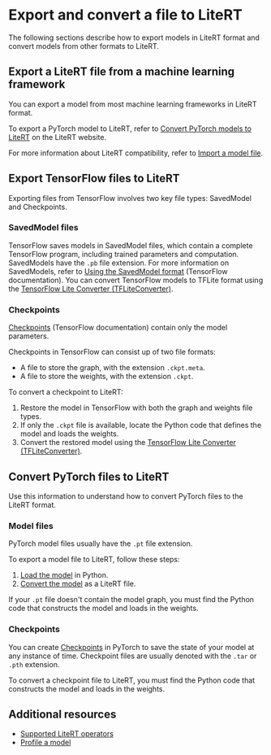 # Export and convert a file to LiteRT

The following sections describe how to export models in LiteRT format and convert models from other formats to LiteRT.

## Export a LiteRT file from a machine learning framework

You can export a model from most machine learning frameworks in LiteRT format.

To export a PyTorch model to LiteRT, refer to [Convert PyTorch models to LiteRT](https://ai.google.dev/edge/litert/models/convert_pytorch) on the LiteRT website.

For more information about LiteRT compatibility, refer to [Import a model file](import-a-model-file.md).

## Export TensorFlow files to LiteRT

Exporting files from TensorFlow involves two key file types: SavedModel and Checkpoints.

### SavedModel files

TensorFlow saves models in SavedModel files, which contain a complete TensorFlow program, including trained parameters and computation. SavedModels have the `.pb` file extension. For more information on SavedModels, refer to [Using the SavedModel format](https://www.tensorflow.org/guide/saved_model) (TensorFlow documentation).
You can convert TensorFlow models to TFLite format using the [TensorFlow Lite Converter (TFLiteConverter)](https://www.tensorflow.org/api_docs/python/tf/lite/TFLiteConverter).

### Checkpoints

[Checkpoints](https://www.tensorflow.org/guide/checkpoint) (TensorFlow documentation) contain only the model parameters.

Checkpoints in TensorFlow can consist up of two file formats:

- A file to store the graph, with the extension `.ckpt.meta`.
- A file to store the weights, with the extension `.ckpt`.

To convert a checkpoint to LiteRT:
1. Restore the model in TensorFlow with both the graph and weights file types.
2. If only the `.ckpt` file is available, locate the Python code that defines the model and loads the weights.
3. Convert the restored model using the [TensorFlow Lite Converter (TFLiteConverter)](https://www.tensorflow.org/api_docs/python/tf/lite/TFLiteConverter).

## Convert PyTorch files to LiteRT

Use this information to understand how to convert PyTorch files to the LiteRT format.

### Model files

PyTorch model files usually have the `.pt` file extension.

To export a model file to LiteRT, follow these steps:
1. [Load the model](https://pytorch.org/tutorials/beginner/saving_loading_models.html) in Python.
2. [Convert the model](https://ai.google.dev/edge/litert/models/convert_pytorch) as a LiteRT file.

If your `.pt` file doesn't contain the model graph, you must find the Python code that constructs the model and loads in the weights.

###  Checkpoints

You can create [Checkpoints](https://pytorch.org/docs/stable/checkpoint.html) in PyTorch to save the state of your model at any instance of time. Checkpoint files are usually denoted with the `.tar` or `.pth` extension.

To convert a checkpoint file to LiteRT, you must find the Python code that constructs the model and loads in the weights.

## Additional resources

- [Supported LiteRT operators](supported-litert-operators.md)
- [Profile a model](profile-a-model.md)

